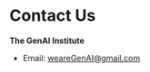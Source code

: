 # Contact Us

**The GenAI Institute**

- Email: [weareGenAI@gmail.com](mailto:weareGenAI@gmail.com)
